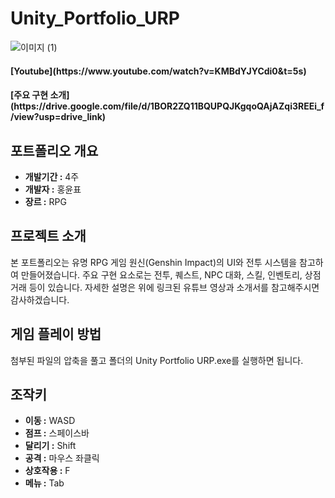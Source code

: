 # Unity_Portfolio_URP
![이미지 (1)](https://github.com/yunpu1004/Unity_Portfolio_URP/assets/53960432/fbe0aa72-f28f-497e-a5f5-8a0512d16ff1)

<h4 align="left"><b>[Youtube](https://www.youtube.com/watch?v=KMBdYJYCdi0&t=5s)</b></h1> 
<h4 align="left"><b>[주요 구현 소개](https://drive.google.com/file/d/1BOR2ZQ11BQUPQJKgqoQAjAZqi3REEi_f/view?usp=drive_link)</b></h1> 

## 포트폴리오 개요
- **개발기간 :** 4주
- **개발자 :** 홍윤표
- **장르 :** RPG

## 프로젝트 소개
본 포트폴리오는 유명 RPG 게임 원신(Genshin Impact)의 UI와 전투 시스템을 참고하여 만들어졌습니다. 주요 구현 요소로는 전투, 퀘스트, NPC 대화, 스킬, 인벤토리, 상점 거래 등이 있습니다. 자세한 설명은 위에 링크된 유튜브 영상과 소개서를 참고해주시면 감사하겠습니다.   

## 게임 플레이 방법 
첨부된 파일의 압축을 풀고 폴더의 Unity Portfolio URP.exe를 실행하면 됩니다.

## 조작키
- **이동 :** WASD
- **점프 :** 스페이스바
- **달리기 :** Shift
- **공격 :** 마우스 좌클릭
- **상호작용 :** F
- **메뉴 :** Tab
